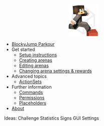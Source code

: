 <p align="center">
  <img src="./_media/logo.png" data-origin="_media/logo.png" alt="icon" width="100">
</p>

* [BlockyJump Parkour](/)
* Get started
  * [Setup instructions](setup.md)
  * [Creating arenas](arena_create.md)
  * [Editing arenas](arena_edit.md)
  * [Changing arena settings & rewards](arena_settings.md)
* Advanced topics
  * [ActionSets](action_sets.md)
* Further information
  * [Commands](commands.md)
  * [Permissions](permissions.md)
  * [Placeholders](placeholders.md)
* [About](about.md)

Ideas:
Challenge
Statistics
Signs
GUI
Settings

